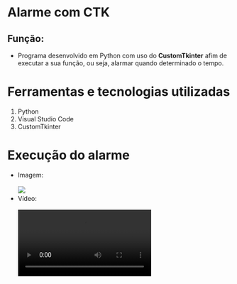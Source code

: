 # Alarme com CTK

## Função:
* Programa desenvolvido em Python com uso do <b>CustomTkinter</b> afim de executar a sua função, ou seja, alarmar quando determinado o tempo.

# Ferramentas e tecnologias utilizadas
1. Python
2. Visual Studio Code
3. CustomTkinter
   
# Execução do alarme
* Imagem: <br> <br> <img src= "https://user-images.githubusercontent.com/115847227/204671536-18af2e4c-acf5-4d5e-8369-a4df8bab158b.PNG">
* Vídeo: <br> <br> <video src="https://user-images.githubusercontent.com/115847227/204671842-b88c551c-a5e6-4611-a5e3-f22fd23eb34a.mp4">





